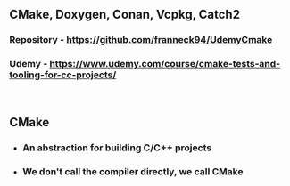 ## CMake, Doxygen, Conan, Vcpkg, Catch2

### Repository - https://github.com/franneck94/UdemyCmake

### Udemy - https://www.udemy.com/course/cmake-tests-and-tooling-for-cc-projects/

<br>

## CMake
- ### An abstraction for building C/C++ projects
- ### We don't call the compiler directly, we call CMake